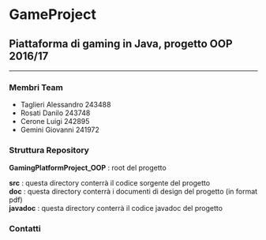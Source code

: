 # GameProject

<h2>Piattaforma di gaming in Java, progetto OOP 2016/17</h2>
<hr>
<h3>Membri Team</h3>
<ul>
<li>Taglieri Alessandro 243488 
<li>Rosati Danilo 243748
<li>Cerone Luigi 242895
<li>Gemini Giovanni 241972
</ul>

<h3>Struttura Repository</h3>

<b>GamingPlatformProject_OOP</b> : root del progetto <br>

<b>src</b> : questa directory conterrà il codice sorgente del progetto <br>
<b>doc</b> : questa directory conterrà i documenti di design del progetto (in format pdf) <br>
<b>javadoc</b> : questa directory conterrà il codice javadoc del progetto <br>

<h3>Contatti</h3>
